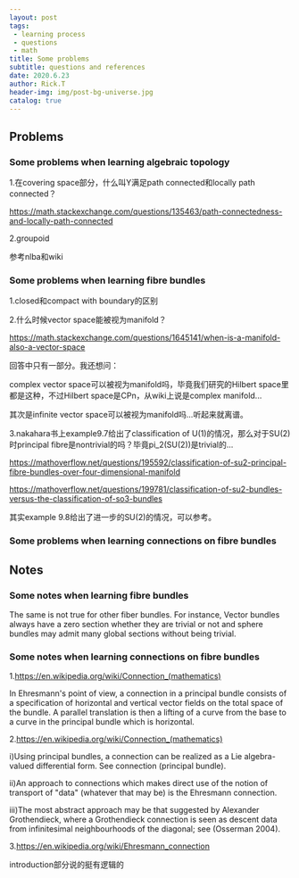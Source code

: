 ```yaml
---
layout: post
tags: 
 - learning process
 - questions
 - math
title: Some problems
subtitle: questions and references
date: 2020.6.23
author: Rick.T
header-img: img/post-bg-universe.jpg
catalog: true
---
```


## Problems

### Some problems when learning algebraic topology

1.在covering space部分，什么叫Y满足path connected和locally path connected？

https://math.stackexchange.com/questions/135463/path-connectedness-and-locally-path-connected

2.groupoid

参考nlba和wiki

### Some problems when learning fibre bundles

1.closed和compact with boundary的区别

2.什么时候vector space能被视为manifold？

https://math.stackexchange.com/questions/1645141/when-is-a-manifold-also-a-vector-space

回答中只有一部分。我还想问：

complex vector space可以被视为manifold吗，毕竟我们研究的Hilbert space里都是这种，不过Hilbert space是CPn，从wiki上说是complex manifold...

其次是infinite vector space可以被视为manifold吗...听起来就离谱。

3.nakahara书上example9.7给出了classification of U(1)的情况，那么对于SU(2)时principal fibre是nontrivial的吗？毕竟pi_2(SU(2))是trivial的...

https://mathoverflow.net/questions/195592/classification-of-su2-principal-fibre-bundles-over-four-dimensional-manifold

https://mathoverflow.net/questions/199781/classification-of-su2-bundles-versus-the-classification-of-so3-bundles

其实example 9.8给出了进一步的SU(2)的情况，可以参考。

### Some problems when learning connections on fibre bundles

## Notes

### Some notes when learning fibre bundles

The same is not true for other fiber bundles. For instance, Vector bundles always have a zero section whether they are trivial or not and sphere bundles may admit many global sections without being trivial.

### Some notes when learning connections on fibre bundles

1.https://en.wikipedia.org/wiki/Connection_(mathematics)

In Ehresmann's point of view, a connection in a principal bundle consists of a specification of horizontal and vertical vector fields on the total space of the bundle. A parallel translation is then a lifting of a curve from the base to a curve in the principal bundle which is horizontal. 

2.https://en.wikipedia.org/wiki/Connection_(mathematics)

i)Using principal bundles, a connection can be realized as a Lie algebra-valued differential form. See connection (principal bundle).

ii)An approach to connections which makes direct use of the notion of transport of "data" (whatever that may be) is the Ehresmann connection.

iii)The most abstract approach may be that suggested by Alexander Grothendieck, where a Grothendieck connection is seen as descent data from infinitesimal neighbourhoods of the diagonal; see (Osserman 2004).

3.https://en.wikipedia.org/wiki/Ehresmann_connection

introduction部分说的挺有逻辑的


